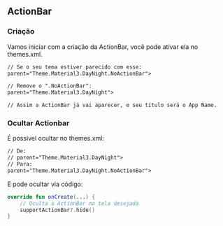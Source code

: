 ## ActionBar

### Criação

Vamos iniciar com a criação da ActionBar, você pode ativar ela no themes.xml.
```xml
// Se o seu tema estiver parecido com esse:
parent="Theme.Material3.DayNight.NoActionBar">

// Remove o ".NoActionBar":
parent="Theme.Material3.DayNight">

// Assim a ActionBar já vai aparecer, e seu título será o App Name.
```

### Ocultar Actionbar

É possível ocultar no themes.xml:
```xml
// De:
// parent="Theme.Material3.DayNight">
// Para:
parent="Theme.Material3.DayNight.NoActionBar">
```

E pode ocultar via código:
```kotlin
override fun onCreate(...) {
	// Oculta a ActionBar na tela desejada
	supportActionBar?.hide()
}
```
